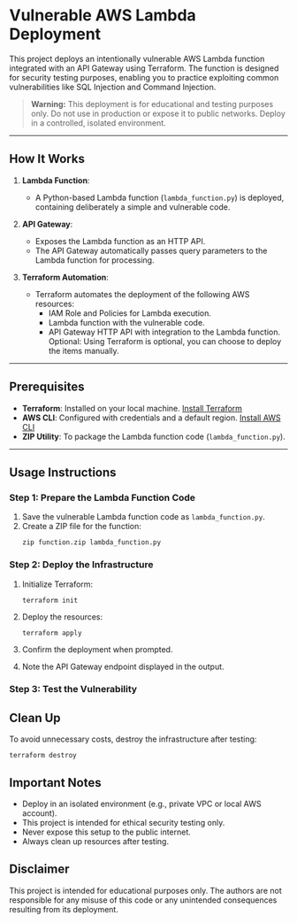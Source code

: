 # Vulnerable AWS Lambda Deployment

This project deploys an intentionally vulnerable AWS Lambda function integrated with an API Gateway using Terraform. The function is designed for security testing purposes, enabling you to practice exploiting common vulnerabilities like SQL Injection and Command Injection.

> **Warning:** This deployment is for educational and testing purposes only. Do not use in production or expose it to public networks. Deploy in a controlled, isolated environment.

---

## How It Works

1. **Lambda Function**:
   - A Python-based Lambda function (`lambda_function.py`) is deployed, containing deliberately a simple and vulnerable code.

2. **API Gateway**:
   - Exposes the Lambda function as an HTTP API.
   - The API Gateway automatically passes query parameters to the Lambda function for processing.

3. **Terraform Automation**:
   - Terraform automates the deployment of the following AWS resources:
     - IAM Role and Policies for Lambda execution.
     - Lambda function with the vulnerable code.
     - API Gateway HTTP API with integration to the Lambda function.
    Optional: Using Terraform is optional, you can choose to deploy the items manually. 

---

## Prerequisites

- **Terraform**: Installed on your local machine. [Install Terraform](https://developer.hashicorp.com/terraform/tutorials/aws-get-started/install-cli)
- **AWS CLI**: Configured with credentials and a default region. [Install AWS CLI](https://aws.amazon.com/cli/)
- **ZIP Utility**: To package the Lambda function code (`lambda_function.py`).

---

## Usage Instructions

### Step 1: Prepare the Lambda Function Code
1. Save the vulnerable Lambda function code as `lambda_function.py`.
2. Create a ZIP file for the function:
   ```
   zip function.zip lambda_function.py
   ```

### Step 2: Deploy the Infrastructure
1. Initialize Terraform:
   ```
   terraform init
   ```

2. Deploy the resources:
    ```
    terraform apply
    ```

3. Confirm the deployment when prompted.

4. Note the API Gateway endpoint displayed in the output.

### Step 3: Test the Vulnerability

## Clean Up
To avoid unnecessary costs, destroy the infrastructure after testing:
```
terraform destroy
```

## Important Notes
* Deploy in an isolated environment (e.g., private VPC or local AWS account).
* This project is intended for ethical security testing only.
* Never expose this setup to the public internet.
* Always clean up resources after testing.

## Disclaimer
This project is intended for educational purposes only. The authors are not responsible for any misuse of this code or any unintended consequences resulting from its deployment.
